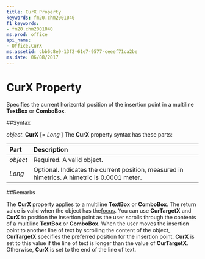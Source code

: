 ```yaml
---
title: CurX Property
keywords: fm20.chm2001040
f1_keywords:
- fm20.chm2001040
ms.prod: office
api_name:
- Office.CurX
ms.assetid: cbb6c8e9-13f2-61e7-9577-ceeef71ca2be
ms.date: 06/08/2017
---
```



# CurX Property



Specifies the current horizontal position of the insertion point in a multiline  **TextBox** or **ComboBox**.

##Syntax

_object_. **CurX** [= _Long_ ]
The  **CurX** property syntax has these parts:


|**Part**|**Description**|
|:-----|:-----|
| _object_|Required. A valid object.|
| _Long_|Optional. Indicates the current position, measured in himetrics. A himetric is 0.0001 meter.|

##Remarks

The  **CurX** property applies to a multiline **TextBox** or **ComboBox**. The return value is valid when the object has the[focus](../../Glossary/vbe-glossary.md).
You can use  **CurTargetX** and **CurX** to position the insertion point as the user scrolls through the contents of a multiline **TextBox** or **ComboBox**. When the user moves the insertion point to another line of text by scrolling the content of the object, **CurTargetX** specifies the preferred position for the insertion point. **CurX** is set to this value if the line of text is longer than the value of **CurTargetX**. Otherwise, **CurX** is set to the end of the line of text.

